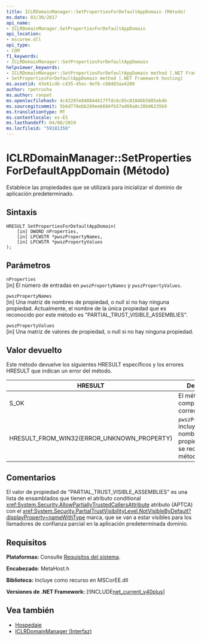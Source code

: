 ```yaml
---
title: ICLRDomainManager::SetPropertiesForDefaultAppDomain (Método)
ms.date: 03/30/2017
api_name:
- ICLRDomainManager.SetPropertiesForDefaultAppDomain
api_location:
- mscoree.dll
api_type:
- COM
f1_keywords:
- ICLRDomainManager::SetPropertiesForDefaultAppDomain
helpviewer_keywords:
- ICLRDomainManager::SetPropertiesForDefaultAppDomain method [.NET Framework hosting]
- SetPropertiesForDefaultAppDomain method [.NET Framework hosting]
ms.assetid: 43e61c4b-c435-45ec-9ef6-c68403aa4200
author: rpetrusha
ms.author: ronpet
ms.openlocfilehash: 4c42297e848844617ffdc6c85c81846b5805eb4b
ms.sourcegitcommit: 5b6d778ebb269ee6684fb57ad69a8c28b06235b9
ms.translationtype: MT
ms.contentlocale: es-ES
ms.lasthandoff: 04/08/2019
ms.locfileid: "59181358"
---
```

# <a name="iclrdomainmanagersetpropertiesfordefaultappdomain-method"></a>ICLRDomainManager::SetPropertiesForDefaultAppDomain (Método)
Establece las propiedades que se utilizará para inicializar el dominio de aplicación predeterminado.  
  
## <a name="syntax"></a>Sintaxis  
  
```  
HRESULT SetPropertiesForDefaultAppDomain(  
    [in] DWORD nProperties,  
    [in] LPCWSTR *pwszPropertyNames,  
    [in] LPCWSTR *pwszPropertyValues  
);  
```  
  
## <a name="parameters"></a>Parámetros  
 `nProperties`  
 [in] El número de entradas en `pwszPropertyNames` y `pwszPropertyValues`.  
  
 `pwszPropertyNames`  
 [in] Una matriz de nombres de propiedad, o null si no hay ninguna propiedad. Actualmente, el nombre de la única propiedad que es reconocido por este método es "PARTIAL_TRUST_VISIBLE_ASSEMBLIES".  
  
 `pwszPropertyValues`  
 [in] Una matriz de valores de propiedad, o null si no hay ninguna propiedad.  
  
## <a name="return-value"></a>Valor devuelto  
 Este método devuelve los siguientes HRESULT específicos y los errores HRESULT que indican un error del método.  
  
|HRESULT|Descripción|  
|-------------|-----------------|  
|S_OK|El método se completó correctamente.|  
|HRESULT_FROM_WIN32(ERROR_UNKNOWN_PROPERTY)|`pwszPropertyNames` incluye un nombre de propiedad que no se reconoce este método.|  
  
## <a name="remarks"></a>Comentarios  
 El valor de propiedad de "PARTIAL_TRUST_VISIBLE_ASSEMBLIES" es una lista de ensamblados que tienen el atributo conditional <xref:System.Security.AllowPartiallyTrustedCallersAttribute> atributo (APTCA) con el <xref:System.Security.PartialTrustVisibilityLevel.NotVisibleByDefault?displayProperty=nameWithType> marca, que se van a estar visibles para los llamadores de confianza parcial en la aplicación predeterminada dominio.  
  
## <a name="requirements"></a>Requisitos  
 **Plataformas:** Consulte [Requisitos del sistema](../../../../docs/framework/get-started/system-requirements.md).  
  
 **Encabezado**: MetaHost.h  
  
 **Biblioteca:** Incluye como recurso en MSCorEE.dll  
  
 **Versiones de .NET Framework:** [!INCLUDE[net_current_v40plus](../../../../includes/net-current-v40plus-md.md)]  
  
## <a name="see-also"></a>Vea también

- [Hospedaje](../../../../docs/framework/unmanaged-api/hosting/index.md)
- [ICLRDomainManager (Interfaz)](../../../../docs/framework/unmanaged-api/hosting/iclrdomainmanager-interface.md)
